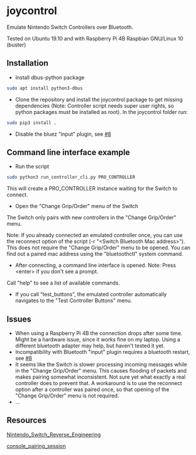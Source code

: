 # joycontrol
Emulate Nintendo Switch Controllers over Bluetooth.

Tested on Ubuntu 19.10 and with Raspberry Pi 4B Raspbian GNU/Linux 10 (buster)

## Installation
- Install dbus-python package
```bash
sudo apt install python3-dbus
```
- Clone the repository and install the joycontrol package to get missing dependencies (Note: Controller script needs super user rights, so python packages must be installed as root). In the joycontrol folder run:
```bash
sudo pip3 install .
```
- Disable the bluez "input" plugin, see [#8](https://github.com/mart1nro/joycontrol/issues/8)

## Command line interface example
- Run the script
```bash
sudo python3 run_controller_cli.py PRO_CONTROLLER
```
This will create a PRO_CONTROLLER instance waiting for the Switch to connect.

- Open the "Change Grip/Order" menu of the Switch

The Switch only pairs with new controllers in the "Change Grip/Order" menu.

Note: If you already connected an emulated controller once, you can use the reconnect option of the script (-r "\<Switch Bluetooth Mac address>").
This does not require the "Change Grip/Order" menu to be opened. You can find out a paired mac address using the "bluetoothctl" system command.

- After connecting, a command line interface is opened. Note: Press \<enter> if you don't see a prompt.

Call "help" to see a list of available commands.

- If you call "test_buttons", the emulated controller automatically navigates to the "Test Controller Buttons" menu. 


## Issues
- When using a Raspberry Pi 4B the connection drops after some time. Might be a hardware issue, since it works fine on my laptop. Using a different bluetooth adapter may help, but haven't tested it yet.
- Incompatibility with Bluetooth "input" plugin requires a bluetooth restart, see [#8](https://github.com/mart1nro/joycontrol/issues/8)
- It seems like the Switch is slower processing incoming messages while in the "Change Grip/Order" menu.
  This causes flooding of packets and makes pairing somewhat inconsistent.
  Not sure yet what exactly a real controller does to prevent that.
  A workaround is to use the reconnect option after a controller was paired once, so that
  opening of the "Change Grip/Order" menu is not required.
- ...


## Resources

[Nintendo_Switch_Reverse_Engineering](https://github.com/dekuNukem/Nintendo_Switch_Reverse_Engineering)

[console_pairing_session](https://github.com/timmeh87/switchnotes/blob/master/console_pairing_session)
